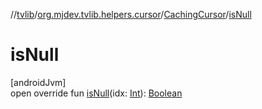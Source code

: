 //[tvlib](../../../index.md)/[org.mjdev.tvlib.helpers.cursor](../index.md)/[CachingCursor](index.md)/[isNull](is-null.md)

# isNull

[androidJvm]\
open override fun [isNull](is-null.md)(idx: [Int](https://kotlinlang.org/api/latest/jvm/stdlib/kotlin/-int/index.html)): [Boolean](https://kotlinlang.org/api/latest/jvm/stdlib/kotlin/-boolean/index.html)
